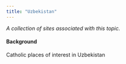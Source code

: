 ```yaml
---
title: "Uzbekistan"
---
```



*A collection of sites associated with this topic.*

#### Background

Catholic places of interest in Uzbekistan


